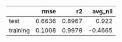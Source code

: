 |          |   rmse |     r2 |   avg_nll |
|:---------|-------:|-------:|----------:|
| test     | 0.6636 | 0.8967 |    0.922  |
| training | 0.1008 | 0.9978 |   -0.4665 |
